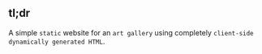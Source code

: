 ## tl;dr
A simple `static` website for an `art gallery` using completely `client-side`
`dynamically generated HTML`.
